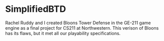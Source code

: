# SimplifiedBTD
Rachel Ruddy and I created Bloons Tower Defense in the GE-211 game engine as a final project for CS211 at Northwestern. This verison of Bloons has its flaws, but it met all our playability specifications.

